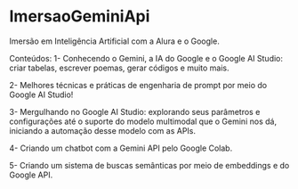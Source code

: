 # ImersaoGeminiApi
Imersão em Inteligência Artificial com a Alura e o Google.

Conteúdos:
1- Conhecendo o Gemini, a IA do Google e o Google AI Studio: criar tabelas, escrever poemas, gerar códigos e muito mais.

2- Melhores técnicas e práticas de engenharia de prompt por meio do Google AI Studio!

3- Mergulhando no Google AI Studio: explorando seus parâmetros e configurações até o suporte do modelo multimodal que o Gemini nos dá, iniciando a automação desse modelo com as APIs.

4- Criando um chatbot com a Gemini API pelo Google Colab.

5- Criando um sistema de buscas semânticas por meio de embeddings e do Google API.
